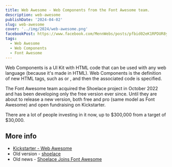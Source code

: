 ```yaml
---
title: Web Awesome - Web Components from the Font Awesome team.
description: web-awesome
publishDate: '2024-04-02'
slug: web-awesome
cover: '../img/2024/web-awesome.png'
facebookPost: https://www.facebook.com/MennWebs/posts/pfbid02eK1RPDUR8yFf5uorBTyNRVBuxcmixrYwFtGqNHK5KkZvtQN4Nj6Z8njcLiDV8ymwl
tags:
  - Web Awesome
  - Web Components
  - Font Awesome
---
```


Web Components is a UI Kit with HTML code that can be used with any web language (because it's made in HTML).
Web Components is the definition of new HTML tags, such as <tabs> or <banner>, and then the associated code is specified.

The Font Awesome team acquired the Shoelace project in October 2022 and has been developing only the free version ever since.
Until they are about to release a new version, both free and pro (same model as Font Awesome) and open fundraising on Kickstarter.

There are a lot of people investing in it now, up to $300,000 from a target of $30,000.

## More info

- [Kickstarter - Web Awesome](https://www.kickstarter.com/projects/fontawesome/web-awesome)
- Old version - [shoelace](https://shoelace.style/)
- Old news - [Shoelace Joins Font Awesome](https://blog.fontawesome.com/shoelace-joins-font-awesome/)
